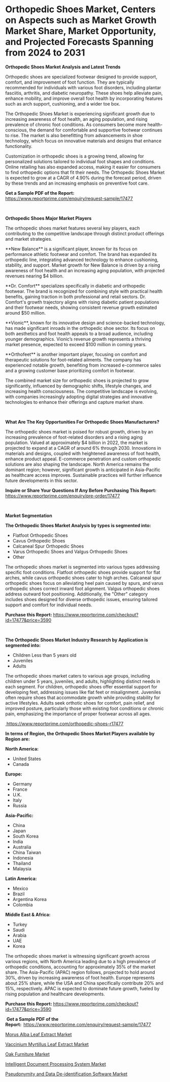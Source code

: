 <p><h1>Orthopedic Shoes Market, Centers on Aspects such as Market Growth Market Share, Market Opportunity, and Projected Forecasts Spanning from 2024 to 2031</h1></p><p><strong>Orthopedic Shoes Market Analysis and Latest Trends</strong></p>
<p><p>Orthopedic shoes are specialized footwear designed to provide support, comfort, and improvement of foot function. They are typically recommended for individuals with various foot disorders, including plantar fasciitis, arthritis, and diabetic neuropathy. These shoes help alleviate pain, enhance mobility, and improve overall foot health by incorporating features such as arch support, cushioning, and a wider toe box. </p><p>The Orthopedic Shoes Market is experiencing significant growth due to increasing awareness of foot health, an aging population, and rising prevalence of chronic foot conditions. As consumers become more health-conscious, the demand for comfortable and supportive footwear continues to rise. The market is also benefitting from advancements in shoe technology, which focus on innovative materials and designs that enhance functionality.</p><p>Customization in orthopedic shoes is a growing trend, allowing for personalized solutions tailored to individual foot shapes and conditions. Online retailing has also expanded access, making it easier for consumers to find orthopedic options that fit their needs. The Orthopedic Shoes Market is expected to grow at a CAGR of 4.90% during the forecast period, driven by these trends and an increasing emphasis on preventive foot care.</p></p>
<p><strong>Get a Sample PDF of the Report:&nbsp;</strong> <a href="https://www.reportprime.com/enquiry/request-sample/17477?utm_campaign=1091&utm_medium=2&utm_source=Github&utm_content=ia&utm_term=27112024&utm_id=orthopedic-shoes">https://www.reportprime.com/enquiry/request-sample/17477</a></p>
<p>&nbsp;</p>
<p><strong>Orthopedic Shoes Major Market Players</strong></p>
<p><p>The orthopedic shoes market features several key players, each contributing to the competitive landscape through distinct product offerings and market strategies. </p><p>**New Balance** is a significant player, known for its focus on performance athletic footwear and comfort. The brand has expanded its orthopedic line, integrating advanced technology to enhance cushioning, stability, and support. Market growth for New Balance is driven by a rising awareness of foot health and an increasing aging population, with projected revenues nearing $4 billion.</p><p>**Dr. Comfort** specializes specifically in diabetic and orthopedic footwear. The brand is recognized for combining style with practical health benefits, gaining traction in both professional and retail sectors. Dr. Comfort's growth trajectory aligns with rising diabetic patient populations and their footwear needs, showing consistent revenue growth estimated around $50 million.</p><p>**Vionic**, known for its innovative design and science-backed technology, has made significant inroads in the orthopedic shoe sector. Its focus on both aesthetics and foot health appeals to a broad audience, including younger demographics. Vionic’s revenue growth represents a thriving market presence, expected to exceed $100 million in coming years.</p><p>**Orthofeet** is another important player, focusing on comfort and therapeutic solutions for foot-related ailments. The company has experienced notable growth, benefiting from increased e-commerce sales and a growing customer base prioritizing comfort in footwear.</p><p>The combined market size for orthopedic shoes is projected to grow significantly, influenced by demographic shifts, lifestyle changes, and increasing health consciousness. The competitive landscape is evolving, with companies increasingly adopting digital strategies and innovative technologies to enhance their offerings and capture market share.</p></p>
<p>&nbsp;</p>
<p><strong>What Are The Key Opportunities For Orthopedic Shoes Manufacturers?</strong></p>
<p><p>The orthopedic shoes market is poised for robust growth, driven by an increasing prevalence of foot-related disorders and a rising aging population. Valued at approximately $4 billion in 2022, the market is projected to expand at a CAGR of around 6% through 2030. Innovations in materials and designs, coupled with heightened awareness of foot health, enhance product appeal. E-commerce penetration and custom orthopedic solutions are also shaping the landscape. North America remains the dominant region; however, significant growth is anticipated in Asia-Pacific as healthcare access improves. Sustainable practices will further influence future developments in this sector.</p></p>
<p><strong>Inquire or Share Your Questions If Any Before Purchasing This Report:</strong> <a href="https://www.reportprime.com/enquiry/pre-order/17477?utm_campaign=1091&utm_medium=2&utm_source=Github&utm_content=ia&utm_term=27112024&utm_id=orthopedic-shoes">https://www.reportprime.com/enquiry/pre-order/17477</a></p>
<p>&nbsp;</p>
<p><strong>Market Segmentation</strong></p>
<p><strong>The Orthopedic Shoes Market Analysis by types is segmented into:</strong></p>
<p><ul><li>Flatfoot Orthopedic Shoes</li><li>Cavus Orthopedic Shoes</li><li>Calcaneal Spur Orthopedic Shoes</li><li>Varus Orthopedic Shoes and Valgus Orthopedic Shoes</li><li>Other</li></ul></p>
<p><p>The orthopedic shoes market is segmented into various types addressing specific foot conditions. Flatfoot orthopedic shoes provide support for flat arches, while cavus orthopedic shoes cater to high arches. Calcaneal spur orthopedic shoes focus on alleviating heel pain caused by spurs, and varus orthopedic shoes correct inward foot alignment. Valgus orthopedic shoes address outward foot positioning. Additionally, the "Other" category includes shoes designed for diverse orthopedic issues, ensuring tailored support and comfort for individual needs.</p></p>
<p><strong>Purchase this Report:&nbsp;</strong><a href="https://www.reportprime.com/checkout?id=17477&price=3590&utm_campaign=1091&utm_medium=2&utm_source=Github&utm_content=ia&utm_term=27112024&utm_id=orthopedic-shoes">https://www.reportprime.com/checkout?id=17477&price=3590</a></p>
<p>&nbsp;</p>
<p><strong>The Orthopedic Shoes Market Industry Research by Application is segmented into:</strong></p>
<p><ul><li>Children Less than 5 years old</li><li>Juveniles</li><li>Adults</li></ul></p>
<p><p>The orthopedic shoes market caters to various age groups, including children under 5 years, juveniles, and adults, highlighting distinct needs in each segment. For children, orthopedic shoes offer essential support for developing feet, addressing issues like flat feet or misalignment. Juveniles often require shoes that accommodate growth while providing stability for active lifestyles. Adults seek orthotic shoes for comfort, pain relief, and improved posture, particularly those with existing foot conditions or chronic pain, emphasizing the importance of proper footwear across all ages.</p></p>
<p><a href="https://www.reportprime.com/orthopedic-shoes-r17477?utm_campaign=1091&utm_medium=2&utm_source=Github&utm_content=ia&utm_term=27112024&utm_id=orthopedic-shoes">&nbsp;https://www.reportprime.com/orthopedic-shoes-r17477</a></p>
<p><strong>In terms of Region, the Orthopedic Shoes Market Players available by Region are:</strong></p>
<p>
    <p> <strong> North America: </strong>
        <ul>
            <li>United States</li>
            <li>Canada</li>
        </ul>
        </p> 
    <p> <strong> Europe: </strong>
        <ul>
            <li>Germany</li>
            <li>France</li>
            <li>U.K.</li>
            <li>Italy</li>
            <li>Russia</li>
        </ul>
        </p> 
    <p> <strong> Asia-Pacific: </strong>
        <ul>
            <li>China</li>
            <li>Japan</li>
            <li>South Korea</li>
            <li>India</li>
            <li>Australia</li>
            <li>China Taiwan</li>
            <li>Indonesia</li>
            <li>Thailand</li>
            <li>Malaysia</li>
        </ul>
        </p> 
    <p> <strong> Latin America: </strong>
        <ul>
            <li>Mexico</li>
            <li>Brazil</li>
            <li>Argentina Korea</li>
            <li>Colombia</li>
        </ul>
        </p> 
    <p> <strong> Middle East & Africa: </strong>
        <ul>
            <li>Turkey</li>
            <li>Saudi</li>
            <li>Arabia</li>
            <li>UAE</li>
            <li>Korea</li>
        </ul>
    </p>
    </p>
<p><p>The orthopedic shoes market is witnessing significant growth across various regions, with North America leading due to a high prevalence of orthopedic conditions, accounting for approximately 35% of the market share. The Asia-Pacific (APAC) region follows, projected to hold around 30%, driven by increasing awareness of foot health. Europe represents about 25% share, while the USA and China specifically contribute 20% and 15%, respectively. APAC is expected to dominate future growth, fueled by rising population and healthcare developments.</p></p>
<p><strong>Purchase this Report: </strong><a href="https://www.reportprime.com/checkout?id=17477&price=3590&utm_campaign=1091&utm_medium=2&utm_source=Github&utm_content=ia&utm_term=27112024&utm_id=orthopedic-shoes">https://www.reportprime.com/checkout?id=17477&price=3590</a></p>
<p>&nbsp;<strong>Get a Sample PDF of the Report:&nbsp;&nbsp;</strong><a href="https://www.reportprime.com/enquiry/request-sample/17477?utm_campaign=1091&utm_medium=2&utm_source=Github&utm_content=ia&utm_term=27112024&utm_id=orthopedic-shoes">https://www.reportprime.com/enquiry/request-sample/17477</a></p>
<p><strong></strong></p>
<p><p><a href="https://www.linkedin.com/pulse/morus-alba-leaf-extract-market-regional-outlook-competition-um5dc?utm_campaign=1091&utm_medium=2&utm_source=Github&utm_content=ia&utm_term=27112024&utm_id=orthopedic-shoes">Morus Alba Leaf Extract Market</a></p><p><a href="https://www.linkedin.com/pulse/vaccinium-myrtillus-leaf-extract-market-dynamics-application-87amc?utm_campaign=1091&utm_medium=2&utm_source=Github&utm_content=ia&utm_term=27112024&utm_id=orthopedic-shoes">Vaccinium Myrtillus Leaf Extract Market</a></p><p><a href="https://github.com/MariaWashington76/Market-Research-Report-List-1/blob/main/oak-furniture-market.md?utm_campaign=1091&utm_medium=2&utm_source=Github&utm_content=ia&utm_term=27112024&utm_id=orthopedic-shoes">Oak Furniture Market</a></p><p><a href="https://issuu.com/reportprime-2/docs/intelligent-document-processing-sys_d7acdabf219f54?utm_campaign=1091&utm_medium=2&utm_source=Github&utm_content=ia&utm_term=27112024&utm_id=orthopedic-shoes">Intelligent Document Processing System Market</a></p><p><a href="https://issuu.com/reportprime-2/docs/pseudonymity-and-data-de-identifica_82bdd2f0e7e835?utm_campaign=1091&utm_medium=2&utm_source=Github&utm_content=ia&utm_term=27112024&utm_id=orthopedic-shoes">Pseudonymity and Data De-identification Software Market</a></p></p>